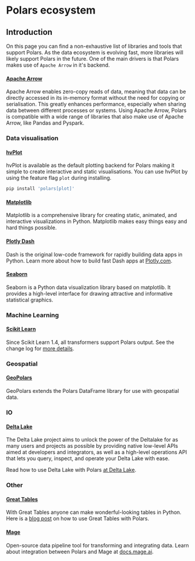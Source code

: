 # Polars ecosystem

## Introduction

On this page you can find a non-exhaustive list of libraries and tools that support Polars. As the data ecosystem is evolving fast, more libraries will likely support Polars in the future. One of the main drivers is that Polars makes use of `Apache Arrow` in it's backend.

#### [Apache Arrow](https://arrow.apache.org/)

Apache Arrow enables zero-copy reads of data, meaning that data can be directly accessed in its in-memory format without the need for copying or serialisation. This greatly enhances performance, especially when sharing data between different processes or systems. Using Apache Arrow, Polars is compatible with a wide range of libraries that also make use of Apache Arrow, like Pandas and Pyspark.

### Data visualisation

#### [hvPlot](https://hvplot.holoviz.org/)

hvPlot is available as the default plotting backend for Polars making it simple to create interactive and static visualisations. You can use hvPlot by using the feature flag `plot` during installing.

```python
pip install 'polars[plot]'
```

#### [Matplotlib](https://matplotlib.org/)

Matplotlib is a comprehensive library for creating static, animated, and interactive visualizations in Python. Matplotlib makes easy things easy and hard things possible.

#### [Plotly Dash](https://github.com/plotly/dash)

Dash is the original low-code framework for rapidly building data apps in Python. Learn more about how to build fast Dash apps at [Plotly.com](https://plotly.com/blog/polars-to-build-fast-dash-apps-for-large-datasets/).

#### [Seaborn](https://seaborn.pydata.org/)

Seaborn is a Python data visualization library based on matplotlib. It provides a high-level interface for drawing attractive and informative statistical graphics.

### Machine Learning

#### [Scikit Learn](https://scikit-learn.org/stable/)

Since Scikit Learn 1.4, all transformers support Polars output. See the change log for [more details](https://scikit-learn.org/dev/whats_new/v1.4.html#changes-impacting-all-modules).

### Geospatial

#### [GeoPolars](https://github.com/geopolars/geopolars)

GeoPolars extends the Polars DataFrame library for use with geospatial data.

### IO

#### [Delta Lake](https://github.com/delta-io/delta-rs)

The Delta Lake project aims to unlock the power of the Deltalake for as many users and projects as possible by providing native low-level APIs aimed at developers and integrators, as well as a high-level operations API that lets you query, inspect, and operate your Delta Lake with ease.

Read how to use Delta Lake with Polars [at Delta Lake](https://delta-io.github.io/delta-rs/integrations/delta-lake-polars/#reading-a-delta-lake-table-with-polars).

### Other

#### [Great Tables]()

With Great Tables anyone can make wonderful-looking tables in Python. Here is a [blog post](https://posit-dev.github.io/great-tables/blog/polars-styling/) on how to use Great Tables with Polars.

#### [Mage](https://www.mage.ai)

Open-source data pipeline tool for transforming and integrating data. Learn about integration between Polars and Mage at [docs.mage.ai](https://docs.mage.ai/integrations/polars).
